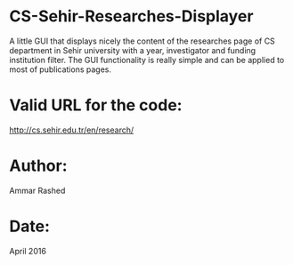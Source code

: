 # CS-Sehir-Researches-Displayer
A little GUI that displays nicely the content of the researches page of CS department in Sehir university with a year, investigator and funding institution filter. The GUI functionality is really simple and can be applied to most of publications pages.
# Valid URL for the code:
http://cs.sehir.edu.tr/en/research/
# Author:
Ammar Rashed
# Date:
April 2016
